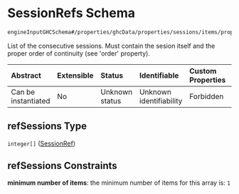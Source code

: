 # SessionRefs Schema

```txt
engineInputGHCSchema#/properties/ghcData/properties/sessions/items/properties/sessionRelations/properties/consecutiveGroup/properties/refSessions
```

List of the consecutive sessions. Must contain the sesion itself and the proper order of continuity (see 'order' property).

| Abstract            | Extensible | Status         | Identifiable            | Custom Properties | Additional Properties | Access Restrictions | Defined In                                                        |
| :------------------ | :--------- | :------------- | :---------------------- | :---------------- | :-------------------- | :------------------ | :---------------------------------------------------------------- |
| Can be instantiated | No         | Unknown status | Unknown identifiability | Forbidden         | Allowed               | none                | [ghc.schema.json*](../out/ghc.schema.json "open original schema") |

## refSessions Type

`integer[]` ([SessionRef](ghc-properties-ghcdata-properties-sessions-session-properties-sessionrelations-properties-consecutivegroup-properties-sessionrefs-sessionref.md))

## refSessions Constraints

**minimum number of items**: the minimum number of items for this array is: `1`

